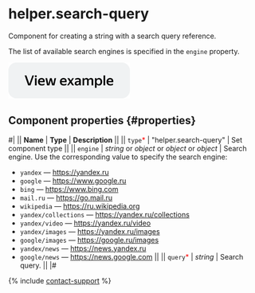 # helper.search-query

Component for creating a string with a search query reference.

The list of available search engines is specified in the `engine` property.

[![View example in the sandbox](../_images/buttons/view-example.svg)](https://ya.cc/t/W5KExwg_3vwB57)

## Component properties {#properties}

#|
|| **Name** | **Type** | **Description** ||
|| `type`<span style="color: red">\*</span> | "helper.search-query" | Set component type ||
|| `engine` | _string_ or _object_ or _object_ or _object_ | Search engine. Use the corresponding value to specify the search engine:

- `yandex` — https://yandex.ru
- `google` — https://www.google.ru
- `bing` — https://www.bing.com
- `mail.ru` — https://go.mail.ru
- `wikipedia` — https://ru.wikipedia.org
- `yandex/collections` — https://yandex.ru/collections
- `yandex/video` — https://yandex.ru/video
- `yandex/images` — https://yandex.ru/images
- `google/images` — https://google.ru/images
- `yandex/news` — https://news.yandex.ru
- `google/news` — https://news.google.com
  ||
  || `query`<span style="color: red">\*</span> | _string_ | Search query. ||
  |#

{% include [contact-support](../_includes/contact-support.md) %}
